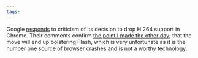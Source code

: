 ```yaml
---
tags: 
---
```


Google [responds](http://blog.chromium.org/2011/01/more-about-chrome-html-video-codec.html) to criticism of its decision to drop H.264 support in Chrome. Their comments confirm [the point I made the other day](/twitter/534); that the move will end up bolstering Flash, which is very unfortunate as it is the number one source of browser crashes and is not a worthy technology.
